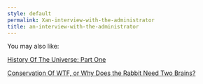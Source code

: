 ```yaml
---
style: default
permalink: Xan-interview-with-the-administrator
title: an-interview-with-the-administrator
---
```

You may also like:

[History Of The Universe: Part One](http://scp-wiki.net/history-of-the-universe-part-one)

[Conservation Of WTF, or Why Does the Rabbit Need Two Brains?](http://scp-wiki.net/conservation-of-wtf)
